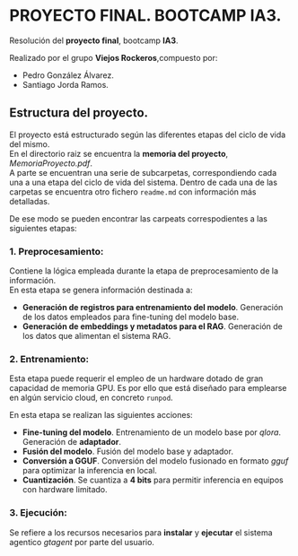# PROYECTO FINAL. BOOTCAMP IA3.
Resolución del **proyecto final**, bootcamp **IA3**.  

Realizado por el grupo **Viejos Rockeros**,compuesto por:  

- Pedro González Álvarez.
- Santiago Jorda Ramos.


## Estructura del proyecto.

El proyecto está estructurado según las diferentes etapas del ciclo de vida del mismo.  
En el directorio raiz se encuentra la **memoria del proyecto**, *MemoriaProyecto.pdf*.  
A parte se encuentran una serie de subcarpetas, correspondiendo cada una a una etapa del ciclo de vida del sistema. Dentro de cada una de las carpetas se encuentra otro fichero `readme.md` con información más detalladas. 

De ese modo se pueden encontrar las carpeats correspodientes a las siguientes etapas:

### 1. Preprocesamiento:  

Contiene la lógica empleada durante la etapa de preprocesamiento de la información.  
En esta etapa se genera información destinada a:  
  - **Generación de registros para entrenamiento del modelo**. Generación de los datos empleados para fine-tuning del modelo base.  
  - **Generación de embeddings y metadatos para el RAG**. Generación de los datos que alimentan el sistema RAG.  

### 2. Entrenamiento:
Esta etapa puede requerir el empleo de un hardware dotado de gran capacidad de memoria GPU.  Es por ello que está diseñado para emplearse en algún servicio cloud, en concreto `runpod`.  

En esta etapa se realizan las siguientes acciones:  
  - **Fine-tuning del modelo**. Entrenamiento de un modelo base por *qlora*. Generación de **adaptador**.   
  - **Fusión del modelo**. Fusión del modelo base y adaptador.  
  - **Conversión a GGUF**. Conversión del modelo fusionado en formato *gguf* para optimizar la inferencia en local.
  - **Cuantización**. Se cuantiza a **4 bits** para permitir inferencia en equipos con hardware limitado.

### 3. Ejecución:  
Se refiere a los recursos necesarios para **instalar** y **ejecutar** el sistema agentico *gtagent* por parte del usuario.  




